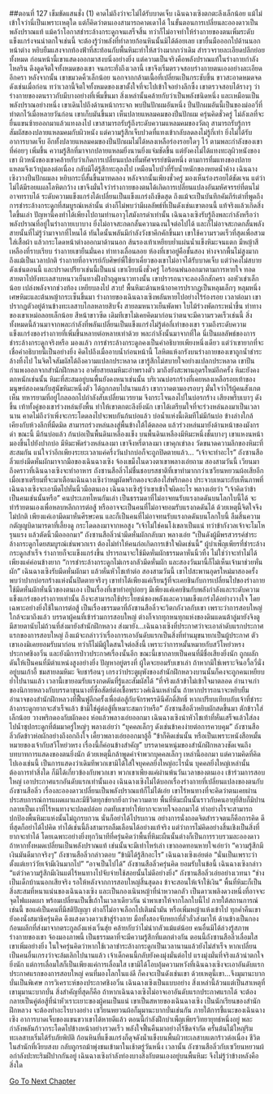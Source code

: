 ##ตอนที่ 127 เข็มขัดแสนชั่ง (1)
คาดไม่ถึงว่าจะไม่ได้รับบาดเจ็บ เฉินฉางเซิงตกตะลึงเล็กน้อย แม้ไม่เข้าใจว่านี่เป็นเพราะเหตุใด แต่ก็คิดว่าตนเองสามารถคาดเดาได้ ในขั้นตอนการเปลี่ยนละอองดาวเป็นพลังปราณแท้ แม้คว้าโอกาสชำระล้างกระดูกจนเสร็จสิ้น ทว่าก็ไม่อาจทำให้ร่างกายของตนเพิ่มระดับแข็งแกร่งจนน่าตกใจเช่นนี้ จะต้องรู้ว่าพลังที่ทำลายก้อนหินนั้นมิได้ด้อยเลย
เขายื่นมือออกไปด้านนอกหน้าต่าง หยิบยืมแสงจากท้องฟ้าที่สะท้อนกับพื้นหิมะทำให้สว่างมากกว่าเดิม สำรวจรายละเอียดปลีกย่อยทั้งหมด ก่อนหน้านี้เขาแสดงออกมาสงบนิ่งอย่างยิ่ง แต่ความเป็นจริงคือพลังปราณแท้ในร่างกายกำลังไหลริน ดึงดูดจิตใจทั้งหมดของเขา จนกระทั่งถึงเวลานี้ เขาจึงเริ่มตรวจสอบร่างกายตนเองอย่างละเอียดอีกครา
หลังจากนั้น เขาขมวดคิ้วเล็กน้อย นอกจากกล้ามเนื้อที่เปลี่ยนเป็นกระชับขึ้น ขาวสะอาดหมดจดดังเช่นเมื่อก่อน ทว่าเวลานี้จิตใจทั้งหมดของเขาตั้งใจที่จะไปเข้าใจอย่างลึกซึ้ง เขาตรวจสอบได้รางๆ ว่าร่างกายของตนราวกับมีบางอย่างที่เพิ่มขึ้นมา สิ่งเหล่านั้นคล้ายกับว่าเป็นพลังชนิดหนึ่ง และเหมือนเป็นพลังปราณอย่างหนึ่ง
เขาเดินไปถึงด้านหน้ากระจก พบปิ่นปักผมอันหนึ่ง ปิ่นปักผมอันนี้เป็นของม่ออวี่ที่ทำตกไว้เมื่อหลายวันก่อน เขาเก็บมันขึ้นมา เห็นปลายแหลมคมของปิ่นปักผม ครุ่นคิดชั่วครู่ ไม่ลังเลที่จะยื่นแขนซ้ายออกมาแล้วแทงลงไป เขาสามารถรับรู้ถึงระดับความแหลมคมของวัตถุ สามารถรับรู้การสัมผัสของปลายแหลมคมกับผิวหนัง แต่ความรู้สึกเจ็บปวดที่แทงเข้ากลับลดลงไม่รู้กี่เท่า ยิ่งไม่ได้รับอาการบาดเจ็บ อีกทั้งปลายแหลมคมของปิ่นปักผมไม่ได้หลงเหลือร่องรอยใดๆ ไว้
ตามพละกำลังของเขาที่ค่อยๆ เพิ่มขึ้น ความรู้สึกที่มาจากปลายแหลมยิ่งนานยิ่งแจ่มชัดขึ้น แต่ยังคงไม่ได้แทงทะลุผิวหนังของเขา ผิวหนังของเขาคล้ายกับว่าเกิดการเปลี่ยนแปลงที่มหัศจรรย์ชนิดหนึ่ง ตามการทิ่มแทงของปลายแหลมจึงเว้าบุ๋มลงต่อเนื่อง กลับมิได้รู้สึกทะลุลงไป เหมือนใบบัวที่รับน้ำหนักของหยดน้ำค้าง
เฉินฉางเซิงวางปิ่นปักผมลง หยิบกระบี่สั้นขึ้นมาทดลอง
หลังจากนั้นเพียงชั่วครู่ มองเห็นร่องรอยได้ชัดเจน แต่ว่าไม่ได้มีรอยแผลโลหิตกว้าง เขาจึงมั่นใจว่าร่างกายของตนได้เกิดการเปลี่ยนแปลงอันมหัศจรรย์ที่ตนไม่อาจทราบได้ ระดับความแข็งแกร่งได้เปลี่ยนเป็นแข็งแกร่งถึงขีดสุด ถึงแม้จะเป็นบันทึกคัมภีร์เต๋าที่พูดถึงการชำระล้างกระดูกที่สมบูรณ์เหล่านั้น ต่างก็ไม่พบว่ามีผลลัพธ์ที่เป็นดังเช่นเขาตอนนี้
แท้จริงแล้วเกิดสิ่งใดขึ้นเล่า ปัญหานี้คงทำได้เพียงไปถามท่านอาวุโสมังกรดำเท่านั้น เฉินฉางเซิงรับรู้ถึงพละกำลังหรือว่าพลังปราณที่อยู่ในร่างกายเบาบาง ยิ่งไม่อาจสะกดกลั้นความฉงนใจต่อไปได้ และก็ไม่อาจสะกดกลั้นพลังสายนั้นที่ไม่รู้ว่ามาจากที่ไหนได้ ทันใดนั้นพลันมีกำลังวังชาคึกคักขึ้นมา เขาใช้ความรวดเร็วที่สุดเพื่อสวมใส่เสื้อผ้า แล้วกระโดดหน้าต่างออกมาด้านนอก
ส้นรองเท้าเหยียบย่ำแผ่นน้ำแข็งหิมะจนแตก มีหญ้าสีเหลืองที่ราบเรียบ ร่างกายเขายืนมั่นคง ท่าทางเลื่อนลอย ห้องที่เขาอยู่คือชั้นสอง ห่างจากพื้นไม่สูงมาก ถึงแม้เป็นเวลาปกติ ร่างกายที่อาจารย์กับศิษย์พี่ใช้ยาเคี่ยวของเขาไม่อาจได้รับบาดเจ็บ แต่ว่าคงไม่สบายดังเช่นตอนนี้ และปราดเปรียวเช่นนี้เป็นแน่
เขาเงียบนิ่งชั่วครู่ ไอร้อนพ่นออกมาตามการหายใจ ทอดสายตาไปยังทะเลสาบหนาวเย็นทางฝั่งป่าฤดูหนาวทางนั้น เขาปรารถนาจะลองอีกสักครา
งอหัวเข่าเล็กน้อย เปล่งพลังจากช่วงท้อง เหยียบลงไป
สวบ!
พื้นหิมะด้านหน้าอาคารปรากฏเป็นหลุมเล็กๆ หลุมหนึ่ง เศษหิมะและต้นหญ้ากระเซ็นขึ้นมา
ร่างกายของเฉินฉางเซิงพลันหายไปอย่างไร้ร่องรอย
เวลาต่อมา เขาปรากฏตัวอยู่ด้านข้างทะเลสาบไกลหลายสิบจั้ง
สายลมหนาวเย็นพัดพา ใบไม้ร่วงพัดกระหน่ำขึ้น
ท่าทางของเขาเหม่อลอยเล็กน้อย สีหน้าขาวซีด
เดิมทีเขาไม่เคยคิดมาก่อนว่าตนจะมีความรวดเร็วเช่นนี้
สิ่งทั้งหมดนี้ล้วนมาจากพละกำลังที่พลันเปลี่ยนเป็นแข็งแกร่งไม่รู้ต่อกี่เท่าของเขา รวมถึงระดับความแข็งแกร่งของร่างกายที่เพิ่มขึ้นหลายต่อหลายเท่าด้วย
พละกำลังนั้นมาจากที่ใด
นี่เป็นผลลัพธ์ของการชำระล้างกระดูกจริงหรือ
มองแล้ว การชำระล้างกระดูกคงเป็นคำอธิบายเพียงหนึ่งเดียว แต่ว่าเขายากที่จะเชื่อคำอธิบายนี้เป็นอย่างยิ่ง
คิดไปถึงเมื่ออาบน้ำก่อนหน้านี้ โลหิตแห้งกรังบนร่างกายของเขาถูกน้ำชำระล้างทิ้งไป ในจิตใจสัมผัสได้ถึงความแปลกประหลาด เขารู้สึกไม่สบายใจอย่างแปลกประหลาด
เขาปีนกำแพงออกจากสำนักฝึกหลวง อาศัยสายลมหิมะอำพรางตัว มาถึงยังสะพานอุดรใหม่อีกครั้ง
หิมะยังคงตกหนักเช่นนั้น หิมะที่สะสมอยู่บนพื้นยังคงหนาเช่นนั้น
บริเวณบ่อรกร้างที่เคยหลงเหลือรอยเท้าของมนุษย์สองคนกับสุนัขหิมะหนึ่งตัว ได้ถูกกลบไปนานแล้ว
เขากวาดตามองรอบๆ มั่นใจว่าไร้ผู้คนสังเกตเห็น ทหารยามที่อยู่ไกลออกไปกำลังสับเปลี่ยนเวรยาม จึงกระโจนลงไปในบ่อรกร้าง
เสียงพรึบเบาๆ ดังขึ้น เท้าทั้งคู่ของเขาร่วงหล่นยังพื้น ทำให้เขาตกตะลึงยิ่งนัก
เขาได้เตรียมใจที่จะร่วงหล่นลงมาเป็นเวลานาน คาดไม่ถึงว่าเพิ่งจะกระโดดลงไปจะพบกันก้นบ่อแล้ว
บ่อน้ำแห่งนี้เดิมทีไม่มีก้นบ่อ ข้างล่างใกล้เคียงกับห้วงลึกที่มืดมิด สามารถร่วงหล่นลงสู่พื้นข้างใต้ได้ตลอด แล้วร่วงหล่นมายังด้านหน้าของมังกรดำ
ขณะนี้ มีก้นบ่อแล้ว ก้นบ่อเป็นพื้นดินเหลืองแข็ง บนพื้นดินเหลืองมีหิมะหนึ่งชั้นบางๆ
เขาแหงนหน้ามองขึ้นไปยังปากบ่อ มีหิมะพัดร่วงหล่นลงมา เขาจึงหรี่ตาลงมา
เขาคุกเข่าลง วัดขนาดความลึกของหิมะที่สะสมกัน แน่ใจว่าอีกเพียงระยะเวลาแค่ครึ่งวันปากบ่อก็จะถูกปิดตายแล้ว...
“เจ้าจะทำอะไร”
ถังซานสือลิ่วแย่งมีดหั่นผักมาจากมือของเฉินฉางเซิง จ้องเขม็งในดวงตาเขาพลางเอ่ยถาม
สองสามวันนี้ เวียนมาถึงคราวที่เฉินฉางเซิงจะทำอาหาร ถังซานสือลิ่วไม่ชื่นชอบรสชาติที่เขาทำมากกว่าเซวียนหยวนผ้อเสียอีก เมื่อเขาเตรียมที่จะมาเตือนเฉินฉางเซิงว่าหมูผัดพริกดองจะต้องใส่พริกดอง ประจวบเหมาะกับเห็นภาพที่เฉินฉางเซิงจะเอามีดไปหั่นนิ้วมือตนเอง
เฉินฉางเซิงรู้ว่าเขาเข้าใจผิดอะไร พลางเอ่ยว่า “เจ้าคิดว่าข้าเป็นคนเช่นนั้นหรือ”
คนประเภทไหนกันเล่า เป็นธรรมดาที่ไม่อาจทนรับแรงกดดันบนโลกใบนี้ได้ จะทำร้ายตนเองเพื่อหลบหลีกการต่อสู้ หรืออาจจะเป็นคนที่ไม่อาจยอมรับแรงกดดันได้ ด้วยเหตุนี้จิตใจจึงไม่ปกติ เพียงแค่เอามีดมาหั่นศีรษะคน และก็เป็นคนที่ไม่อาจทนรับแรงกดดันบนโลกใบนี้ ลืมสิ้นความกตัญญูบิดามารดาที่เลี้ยงดู กระโดดลงมาจากหอสูง
“เจ้าไม่ใช่คนโง่เขลาเป็นแน่ ทว่าข้ากังวลเจ้าจะโมโหรุนแรง แล้วตัดนิ้วมือออกมา”
ถังซานสือลิ่วนำมีดหั่นผักกลับมา พลางเอ่ย “เป็นดังผู้มีพรสวรรค์ชำระล้างกระดูกโดยสมบูรณ์เช่นพวกเรา ต้องไม่ทำให้คนก่อเกิดการเข้าใจผิดเช่นนี้”
ผู้บำเพ็ญเพียรที่ชำระล้างกระดูกสำเร็จ ร่างกายก็จะแข็งแกร่งขึ้น ปรารถนาจะใช้มีดหั่นผักธรรมดาหั่นนิ้วทิ้ง ไม่ใช่ว่าจะทำไม่ได้ เพียงแค่ค่อนข้างยาก
“การชำระล้างกระดูกไม่เกรงกลัวมีดหั่นผัก และสองวันมานี้ก็ไม่เห็นเจ้ามาช่วยหั่นผัก” เฉินฉางเซิงรับมีดหั่นผักมา แล้วหั่นหัวไชเท้าต่อ
สองสามวันนี้ เขาไปสะพานอุดรใหม่มาสองครั้ง พบว่าปากบ่อรกร้างแห่งนั้นปิดตายจริงๆ เขาทำได้เพียงแค่เรียนรู้ที่จะเคยชินกับการเปลี่ยนไปของร่างกาย ใช้มีดหั่นผักหั่นนิ้วของตนเอง เป็นเรื่องที่เขาทำอยู่บ่อยๆ มีเพียงแค่เคยชินกับพลังกำลังและระดับความแข็งแกร่งของร่างกายเท่านั้น ถึงจะสามารถใช้ประโยชน์ของพลังและความแข็งแกร่งได้อย่างวางใจ โดยเฉพาะอย่างยิ่งใช้ในการต่อสู้
เป็นเรื่องธรรมดาที่ถังซานสือลิ่วจะวิตกกังวลกับเขา เพราะว่าการสอบใหญ่ใกล้จะมาถึงแล้ว
บรรดาผู้คนที่เข้าร่วมการสอบใหญ่ ต่างก็จากทุกหนทุกแห่งของดินแดนต้าลู่มายังจิงตู มีสายตานับไม่ถ้วนที่ส่งมายังสำนักฝึกหลวง ส่งมายัง...เฉินฉางเซิงที่ประกาศว่าจะเอาลำดับแรกประกาศแรกของการสอบใหญ่ ถึงแม้จะกล่าวว่าเรื่องการเอาอันดับแรกเป็นสิ่งที่ท่านมุขนายกเป็นผู้ประกาศ ตัวเขาเองมิเคยยอมรับมาก่อน ทว่าก็ไม่มีผู้ใดสนใจต่อสิ่งนี้
เพราะว่าการหมั้นหมายกับสวีโหย่วหรง ประกาศชิงอวิ๋น และยังมีการป่าวประกาศเรื่องนั้นอีก ขณะนี้เขากลายเป็นคนที่มีชื่อเสียงยิ่งนัก ถูกผลักดันให้เป็นคนที่มีตำแหน่งสูงอย่างยิ่ง ปัญหาอยู่ตรงที่ ผู้ใดจะยอมรับเขาเล่า ถ้าหากมิใช่เพราะจินอวี้ลวี่นั่งอยู่บนเก้าอี้ ชมสายลมหิมะ จิบชาร้อนๆ เกรงว่าประตูผุพังของสำนักฝึกหลวงบานนั้นก็คงจะถูกคนเหยียบย่ำไปนานแล้ว
เวลานี้เขายอมรับแรงกดดันที่รู้และสัมผัสได้
“ที่จริงแล้วข้าไม่เข้าใจมาตลอด อำนาจเก่าของนิกายหลวงกับบรรดาขุนนางที่ซื่อสัตย์ต่อเชื้อพระวงศ์เฉินเหล่านั้น ถ้าหากปรารถนาจะหยิบยืมอำนาจของสำนักฝึกหลวงที่ฟื้นฟูอีกครั้งเพื่อต่อสู้กับจักรพรรดินีศักดิ์สิทธิ์ หากเปรียบเทียบกับเจ้าที่ชำระล้างกระดูกยากจะสำเร็จแล้ว ข้ามิใช่คู่ต่อสู้ที่เหมาะสมกว่าหรือ”
ถังซานสือลิ่วหยิบผักสดขึ้นมา ตักข้าวใส่เล็กน้อย วางพริกดองกับผักดอง ห่อแล้วพลางเอ่ยออกมา
เฉินฉางเซิงนำหัวไชเท้าที่หั่นเสร็จแล้วใส่ลงไปน้ำซุปกระดูกที่ต้มมาครู่ใหญ่ๆ พลางเอ่ยว่า “บุคคลเล็กๆ ดังเช่นข้าคงง่ายต่อการควบคุม”
ถังซานสือลิ่วกัดข้าวห่อผักอย่างถึงอกถึงใจ เคี้ยวพลางเอ่ยออกมาอู้อี้ “ข้าก็คิดเช่นนั้น หรือเป็นเพราะหนังสือหมั้นหมายของเจ้ากับสวีโหย่วหรง เรื่องนี้ก็ค่อนข้างสำคัญ”
บรรดาคนหนุ่มของสำนักฝึกหลวงชัดเจนถึงบทบาทการแสดงของตนยิ่งนัก ด้วยเหตุนี้กล้าพูดคำจำพวกบุคคลเล็กๆ เหล่านี้ออกมา แต่ความคิดที่คิดไปเองเช่นนี้ เป็นการแสดงว่าเดิมทีพวกเขามิได้ใส่ใจบุคคลยิ่งใหญ่อะไรนั่น บุคคลยิ่งใหญ่เหล่านั้นต้องการทำสิ่งใด ก็มิได้เกี่ยวข้องกับพวกเขา พวกเขาเพียงแค่ผ่านพ้นวันเวลาของตนเอง เข้าร่วมการสอบใหญ่ เอาประกาศแรกอันดับแรกเท่านั้นเอง
เฉินฉางเซิงไม่ได้บอกเรื่องร่างกายที่เปลี่ยนแปลงของตนกับถังซานสือลิ่ว เรื่องละอองดาวเปลี่ยนเป็นพลังปราณแท้ก็ไม่ได้เอ่ย เขาไร้หนทางที่จะคิดว่าตนเคยผ่านประสบการณ์การแผดเผาและมีชีวิตทุกข์ยากยิ่งกว่าความตาย
พื้นที่หิมะผืนนั้นราวกับคนอายุยี่สิบก็มิปาน กลายเป็นเงาที่ไร้หนทางจะปลดปล่อย กดทับเขาทำให้ยากจะหายใจออกมาได้
ทำอย่างไรจะสามารถปกป้องพื้นหิมะแห่งนั้นไม่ถูกรบกวน นั่นก็อย่าได้ไปรบกวน อย่างการนั่งถอดจิตสำรวจตนก็คือการคิด ดีที่สุดก็อย่าได้ไปคิด ทำได้เช่นนี้ถึงสามารถลืมเลือนได้อย่างแท้จริง แต่ว่าการไม่คิดอย่างสิ้นเชิงเป็นสิ่งที่ยากจะทำได้ โดยเฉพาะอย่างยิ่งทุกวินาทีที่ครุ่นคิดว่าพื้นที่หิมะผืนนั้นต่างก็เป็นการรวบรวมละอองดาว ถ้าหากทั้งหมดเปลี่ยนเป็นพลังปราณแท้ เช่นนั้นจะมีเท่าไหร่เล่า
เขาถอดทอนหายใจเอ่ยว่า “ความรู้สึกมีเงินมันดีมากจริงๆ”
ถังซานสือลิ่วกล่าวตอบ “ข้ามิได้รู้สึกอะไร”
เฉินฉางเซิงเอ่ยต่อ “นั่นเป็นเพราะว่าตั้งแต่เยาว์วัยเจ้ามีเงินมากไป”
“อาจเป็นไปได้” ถังซานสือลิ่วครุ่นคิด ยอมรับในข้อนี้
เฉินฉางเซิงกล่าว “แต่ว่าความรู้สึกมีเงินแต่ไร้หนทางไปจับจ่ายใช้สอยนั้นไม่ดีอย่างยิ่ง”
ถังซานสือลิ่วเอ่ยอย่างเวทนา “ช่างเป็นเด็กบ้านนอกเสียจริง รอให้หลังจากการสอบใหญ่สิ้นสุดลง ข้าจะสอนให้เจ้าใช้เงิน”
พื้นที่หิมะก็เป็นสิ่งสะสมที่หนาแน่นของเฉินฉางเซิง และเป็นกองเนินหญ้าที่น่าหวาดกลัว เป็นดาวเพลิงดวงหนึ่งที่อาจจะจุดไฟแผดเผา พร้อมเปลี่ยนเป็นขี้เถ้าในเวลาเดียวกัน นำพาเขาให้จากโลกใบนี้ไป
ภายใต้สถานการณ์เช่นนี้ ขอแค่เป็นคนที่มีสติปัญญา ต่างก็ไม่อาจเลือกไปเติมน้ำมัน หรือเพิ่มหญ้าแห้งเข้าไป ทุกค่ำคืนเขายังคงนั่งสมาธิครุ่นคิด ดึงแสงดวงดาวเข้าสู่ร่างกาย มือทั้งสองจับหยกที่ลั่วลั่วส่งมาให้ ด้านข้างเป็นกองก้อนผลึกที่ส่งมาจากตระกูลถังแห่งเวิ่นสุ่ย คล้ายกับว่าไม่น่ากลัวแม้แต่น้อย
คนอื่นมิได้ล่วงรู้สภาพร่างกายของเขา จ้องมองภาพนี้ เป็นธรรมดาที่จะมีความรู้สึกที่แตกต่างกัน ตอนนี้ถังซานสือลิ่วเลื่อมใสเขาเพิ่มอย่างยิ่ง ในใจครุ่นคิดว่าหากใช้เวลาชำระล้างกระดูกเป็นเวลานานแล้วยังไม่สำเร็จ หากเปลี่ยนเป็นคนอื่นเกรงว่าจะล้มเลิกไปนานแล้ว เจ้าเด็กคนนี้กลับยังคงมุ่งมั่นต่อไป แรงมุ่งมั่นที่จริงแล้วน่าตกใจยิ่งนัก
แต่การเลื่อมใสก็เป็นเพียงแค่การเลื่อมใส เขามิได้โอบอุ้มความหวังที่เฉินฉางเซิงจะเอาอันดับแรกประกาศแรกของการสอบใหญ่
คนที่มองโลกในแง่ดี ก็คงจะเป็นดังเช่นเขา
ด้วยเหตุนี้เขา...จึงมุมานะบากบั่นเป็นพิเศษ
การวิเคราะห์ของประกาศชิงอวิ๋น เฉินฉางเซิงเป็นแบบอย่าง สิ่งเหล่านี้ล้วนแต่เป็นสาเหตุที่เขามุมานะบากบั่น สิ่งสำคัญที่สุดก็คือ ถ้าหากเฉินฉางเซิงไม่อาจเอาอันดับแรกประกาศแรกได้ จะต้องกลายเป็นคู่ต่อสู้ที่น่าหัวเราะเยาะของผู้คนเป็นแน่ เขาเป็นสหายของเฉินฉางเซิง เป็นนักเรียนของสำนักฝึกหลวง จะต้องทำอะไรบางอย่าง
เซวียนหยวนผ้อก็มุมานะบากบั่นเช่นกัน ภายใต้การชี้แนะของเฉินฉางเซิง อาการบาดเจ็บของแขนขวาเขาได้หายดีแล้ว ตอนนี้กำลังฝึกบำเพ็ญเพียรวิทยายุทธ์หนึ่งอยู่ พละกำลังพลันก้าวกระโดดไปข้างหน้าอย่างรวดเร็ว พลังใจฟื้นคืนมาอย่างไร้ขีดจำกัด ครั้นต้นไม้ใหญ่ริมทะเลสาบเริ่มได้รับภัยพิบัติ ก้อนหินที่แข็งแกร่งก็ดุจดังน้ำแข็งบนพื้นผิวทะเลสาบแตกร้าวต่อเนื่อง
ชีวิตในสำนักที่เงียบสงบ กลับถูกรถม้าพุ่งชนเข้ามาในเช้าตรู่วันหนึ่ง
เวลานั้น ถังซานสือลิ่วกับเซวียนหยวนผ้อกำลังปะทะริมฝีปากกันอยู่ เฉินฉางเซิงกำลังท่องบางสิ่งกับตนเองอยู่บนพื้นหิมะ จึงไม่รู้ว่าข้างหลังคือสิ่งใด


[Go To Next Chapter]( ./129.md)